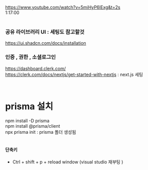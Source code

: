 https://www.youtube.com/watch?v=5miHyP6lExg&t=2s
<br />
1:17:00
<br /><br />

### 공유 라이브러리 UI : 세팅도 참고할것
https://ui.shadcn.com/docs/installation
<br />
### 인증 , 권한 , 소셜로그인
https://dashboard.clerk.com/
<br />
https://clerk.com/docs/nextjs/get-started-with-nextjs : next.js 세팅 

<br />

# prisma 설치
npm install -D prisma <br />
npm install @prisma/client <br />
npx prisma init : prisma 폴더 생성됨 <br />
<br />

#### 단축키
- Ctrl + shift + p + reload window (visual studio 재부팅 )
